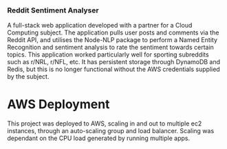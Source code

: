 ### Reddit Sentiment Analyser
A full-stack web application developed with a partner for a Cloud Computing subject. The application pulls user posts and comments via the Reddit API, and utilises the Node-NLP package to perform a Named Entity Recognition and sentiment analysis to rate the sentiment towards certain topics. This application worked particularly well for sporting subreddits such as r/NRL, r/NFL, etc. It has persistent storage through DynamoDB and Redis, but this is no longer functional without the AWS credentials supplied by the subject.

# AWS Deployment
This project was deployed to AWS, scaling in and out to multiple ec2 instances, through an auto-scaling group and load balancer. Scaling was dependant on the CPU load generated by running multiple apps.
